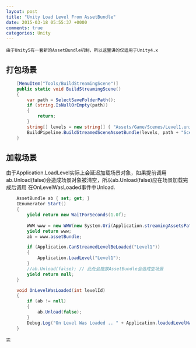 ```yaml
---
layout: post
title: "Unity Load Level From AssetBundle"
date: 2015-03-18 05:55:37 +0000
comments: true
categories: Unity
---
```


`由于Unity5有一套新的AssetBundle机制，所以这里讲的仅适用于Unity4.x`

## 打包场景

```csharp
    [MenuItem("Tools/BuildStreamingScene")]
    public static void BuildStreamingScene()
    {
        var path = SelectSaveFolderPath();
        if (string.IsNullOrEmpty(path))
        {
            return;
        }
        string[] levels = new string[] { "Assets/Game/Scenes/Level1.unity" };
        BuildPipeline.BuildStreamedSceneAssetBundle(levels, path + "Scenes.ab", BuildTarget.Android, BuildOptions.BuildAdditionalStreamedScenes);
    }
```

## 加载场景

由于Application.LoadLevel实际上会延迟加载场景对象，如果提前调用ab.Unload(false)会造成场景对象被清空，所以ab.Unload(false)应在场景加载完成后调用 在OnLevelWasLoaded事件中Unload.

```csharp
    AssetBundle ab { set; get; }
    IEnumerator Start()
    {
        yield return new WaitForSeconds(1.0f);
     
        WWW www = new WWW(new System.Uri(Application.streamingAssetsPath + "/scenes/Scenes.ab").AbsoluteUri);
        yield return www;
        ab = www.assetBundle;

        if (Application.CanStreamedLevelBeLoaded("Level1"))
        {
            Application.LoadLevel("Level1");
        }
        //ab.Unload(false); // 此处会施放AssetBundle会造成空场景
        yield return null;
    }

    void OnLevelWasLoaded(int levelId)
    {
        if (ab != null)
        {
            ab.Unload(false);
        }
        Debug.Log("On Level Was Loaded .. " + Application.loadedLevelName);
    }
```

`完`